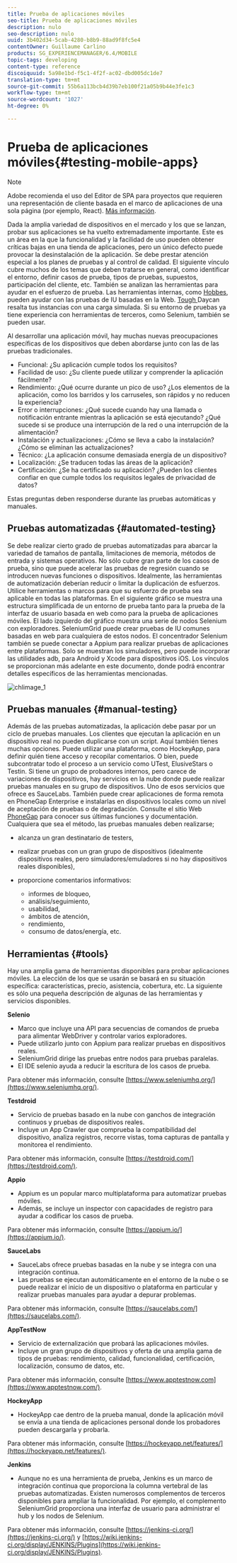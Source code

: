 ```yaml
---
title: Prueba de aplicaciones móviles
seo-title: Prueba de aplicaciones móviles
description: nulo
seo-description: nulo
uuid: 3b402d34-5cab-4280-b8b9-88ad9f8fc5e4
contentOwner: Guillaume Carlino
products: SG_EXPERIENCEMANAGER/6.4/MOBILE
topic-tags: developing
content-type: reference
discoiquuid: 5a98e1bd-f5c1-4f2f-ac02-dbd005dc1de7
translation-type: tm+mt
source-git-commit: 55b6a113bcb4d39b7eb100f21a05b9b44e3fe1c3
workflow-type: tm+mt
source-wordcount: '1027'
ht-degree: 0%

---
```



# Prueba de aplicaciones móviles{#testing-mobile-apps}

>[!NOTE]
>
>Adobe recomienda el uso del Editor de SPA para proyectos que requieren una representación de cliente basada en el marco de aplicaciones de una sola página (por ejemplo, React). [Más información](/help/sites-developing/spa-overview.md).

Dada la amplia variedad de dispositivos en el mercado y los que se lanzan, probar sus aplicaciones se ha vuelto extremadamente importante. Este es un área en la que la funcionalidad y la facilidad de uso pueden obtener críticas bajas en una tienda de aplicaciones, pero un único defecto puede provocar la desinstalación de la aplicación. Se debe prestar atención especial a los planes de pruebas y al control de calidad. El siguiente vínculo cubre muchos de los temas que deben tratarse en general, como identificar el entorno, definir casos de prueba, tipos de pruebas, supuestos, participación del cliente, etc. También se analizan las herramientas para ayudar en el esfuerzo de prueba. Las herramientas internas, como [Hobbes](/help/sites-developing/hobbes.md), pueden ayudar con las pruebas de IU basadas en la Web. [Tough ](/help/sites-developing/tough-day.md) Daycan resalta tus instancias con una carga simulada. Si su entorno de pruebas ya tiene experiencia con herramientas de terceros, como Selenium, también se pueden usar.

Al desarrollar una aplicación móvil, hay muchas nuevas preocupaciones específicas de los dispositivos que deben abordarse junto con las de las pruebas tradicionales.

* Funcional: ¿Su aplicación cumple todos los requisitos?
* Facilidad de uso: ¿Su cliente puede utilizar y comprender la aplicación fácilmente?
* Rendimiento: ¿Qué ocurre durante un pico de uso? ¿Los elementos de la aplicación, como los barridos y los carruseles, son rápidos y no reducen la experiencia?
* Error o interrupciones: ¿Qué sucede cuando hay una llamada o notificación entrante mientras la aplicación se está ejecutando? ¿Qué sucede si se produce una interrupción de la red o una interrupción de la alimentación?
* Instalación y actualizaciones: ¿Cómo se lleva a cabo la instalación? ¿Cómo se eliminan las actualizaciones?
* Técnico: ¿La aplicación consume demasiada energía de un dispositivo?
* Localización: ¿Se traducen todas las áreas de la aplicación?
* Certificación: ¿Se ha certificado su aplicación? ¿Pueden los clientes confiar en que cumple todos los requisitos legales de privacidad de datos?

Estas preguntas deben responderse durante las pruebas automáticas y manuales.

## Pruebas automatizadas {#automated-testing}

Se debe realizar cierto grado de pruebas automatizadas para abarcar la variedad de tamaños de pantalla, limitaciones de memoria, métodos de entrada y sistemas operativos. No sólo cubre gran parte de los casos de prueba, sino que puede acelerar las pruebas de regresión cuando se introducen nuevas funciones o dispositivos. Idealmente, las herramientas de automatización deberían reducir o limitar la duplicación de esfuerzos. Utilice herramientas o marcos para que su esfuerzo de prueba sea aplicable en todas las plataformas. En el siguiente gráfico se muestra una estructura simplificada de un entorno de prueba tanto para la prueba de la interfaz de usuario basada en web como para la prueba de aplicaciones móviles. El lado izquierdo del gráfico muestra una serie de nodos Selenium con exploradores. SeleniumGrid puede crear pruebas de IU comunes basadas en web para cualquiera de estos nodos. El concentrador Selenium también se puede conectar a Appium para realizar pruebas de aplicaciones entre plataformas. Solo se muestran los simuladores, pero puede incorporar las utilidades adb, para Android y Xcode para dispositivos iOS. Los vínculos se proporcionan más adelante en este documento, donde podrá encontrar detalles específicos de las herramientas mencionadas.

![chlimage_1](assets/chlimage_1.jpeg)

## Pruebas manuales {#manual-testing}

Además de las pruebas automatizadas, la aplicación debe pasar por un ciclo de pruebas manuales. Los clientes que ejecutan la aplicación en un dispositivo real no pueden duplicarse con un script. Aquí también tienes muchas opciones. Puede utilizar una plataforma, como HockeyApp, para definir quién tiene acceso y recopilar comentarios. O bien, puede subcontratar todo el proceso a un servicio como UTest, ElusiveStars o Testin. Si tiene un grupo de probadores internos, pero carece de variaciones de dispositivos, hay servicios en la nube donde puede realizar pruebas manuales en su grupo de dispositivos. Uno de esos servicios que ofrece es SauceLabs. También puede crear aplicaciones de forma remota en PhoneGap Enterprise e instalarlas en dispositivos locales como un nivel de aceptación de pruebas o de degradación. Consulte el sitio Web [PhoneGap](https://phonegap.com/) para conocer sus últimas funciones y documentación. Cualquiera que sea el método, las pruebas manuales deben realizarse;

* alcanza un gran destinatario de testers,
* realizar pruebas con un gran grupo de dispositivos (idealmente dispositivos reales, pero simuladores/emuladores si no hay dispositivos reales disponibles),
* proporcione comentarios informativos:

   * informes de bloqueo,
   * análisis/seguimiento,
   * usabilidad,
   * ámbitos de atención,
   * rendimiento,
   * consumo de datos/energía, etc.

## Herramientas {#tools}

Hay una amplia gama de herramientas disponibles para probar aplicaciones móviles. La elección de los que se usarán se basará en su situación específica: características, precio, asistencia, cobertura, etc. La siguiente es sólo una pequeña descripción de algunas de las herramientas y servicios disponibles.

**Selenio**

* Marco que incluye una API para secuencias de comandos de prueba para alimentar WebDriver y controlar varios exploradores.
* Puede utilizarlo junto con Appium para realizar pruebas en dispositivos reales.
* SeleniumGrid dirige las pruebas entre nodos para pruebas paralelas.
* El IDE selenio ayuda a reducir la escritura de los casos de prueba.

Para obtener más información, consulte [https://www.seleniumhq.org/](https://www.seleniumhq.org/).

**Testdroid**

* Servicio de pruebas basado en la nube con ganchos de integración continuos y pruebas de dispositivos reales.
* Incluye un App Crawler que comprueba la compatibilidad del dispositivo, analiza registros, recorre vistas, toma capturas de pantalla y monitorea el rendimiento.

Para obtener más información, consulte [https://testdroid.com/](https://testdroid.com/).

**Appio**

* Appium es un popular marco multiplataforma para automatizar pruebas móviles.
* Además, se incluye un inspector con capacidades de registro para ayudar a codificar los casos de prueba.

Para obtener más información, consulte [https://appium.io/](https://appium.io/).

**SauceLabs**

* SauceLabs ofrece pruebas basadas en la nube y se integra con una integración continua.
* Las pruebas se ejecutan automáticamente en el entorno de la nube o se puede realizar el inicio de un dispositivo o plataforma en particular y realizar pruebas manuales para ayudar a depurar problemas.

Para obtener más información, consulte [https://saucelabs.com/](https://saucelabs.com/).

**AppTestNow**

* Servicio de externalización que probará las aplicaciones móviles.
* Incluye un gran grupo de dispositivos y oferta de una amplia gama de tipos de pruebas: rendimiento, calidad, funcionalidad, certificación, localización, consumo de datos, etc.

Para obtener más información, consulte [https://www.apptestnow.com](https://www.apptestnow.com/).

**HockeyApp**

* HockeyApp cae dentro de la prueba manual, donde la aplicación móvil se envía a una tienda de aplicaciones personal donde los probadores pueden descargarla y probarla.

Para obtener más información, consulte [https://hockeyapp.net/features/](https://hockeyapp.net/features/).

**Jenkins**

* Aunque no es una herramienta de prueba, Jenkins es un marco de integración continua que proporciona la columna vertebral de las pruebas automatizadas. Existen numerosos complementos de terceros disponibles para ampliar la funcionalidad. Por ejemplo, el complemento SeleniumGrid proporciona una interfaz de usuario para administrar el hub y los nodos de Selenium.

Para obtener más información, consulte [https://jenkins-ci.org/](https://jenkins-ci.org/) y [https://wiki.jenkins-ci.org/display/JENKINS/Plugins](https://wiki.jenkins-ci.org/display/JENKINS/Plugins).

